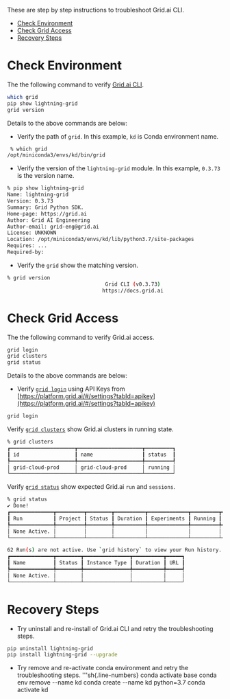 These are step by step instructions to troubleshoot Grid.ai CLI.

- [Check Environment](#check-environment)
- [Check Grid Access](#check-grid-access)
- [Recovery Steps](#recovery-steps)

# Check Environment

The the following command to verify [Grid.ai CLI](https://docs.grid.ai/products/global-cli-configs).

```bash
which grid
pip show lightning-grid
grid version
```
Details to the above commands are below:

- Verify the path of `grid`.  In this example, `kd` is Conda environment name.
```bash
 % which grid
/opt/miniconda3/envs/kd/bin/grid
```

- Verify the version of the `lightning-grid` module.  In this example, `0.3.73` is the version name.
```bash
% pip show lightning-grid
Name: lightning-grid
Version: 0.3.73
Summary: Grid Python SDK.
Home-page: https://grid.ai
Author: Grid AI Engineering
Author-email: grid-eng@grid.ai
License: UNKNOWN
Location: /opt/miniconda3/envs/kd/lib/python3.7/site-packages
Requires: ...
Required-by:
```

- Verify the `grid` show the matching version.

```bash
% grid version
                                Grid CLI (v0.3.73)
                               https://docs.grid.ai
```



# Check Grid Access

The the following command to verify Grid.ai access.

```bash
grid login
grid clusters
grid status
```

Details to the above commands are below:

- Verify [`grid login`](https://docs.grid.ai/products/global-cli-configs/cli-api/grid-login) using API Keys from [https://platform.grid.ai/#/settings?tabId=apikey](https://platform.grid.ai/#/settings?tabId=apikey)

```bash
grid login
```

Verify [`grid clusters`](https://docs.grid.ai/platform/about-these-features/adding-custom-cloud-credentials) show Grid.ai clusters in running state.

```bash
% grid clusters
┏━━━━━━━━━━━━━━━━━━━━━┳━━━━━━━━━━━━━━━━━━━━━┳━━━━━━━━━┓
┃ id                  ┃ name                ┃ status  ┃
┡━━━━━━━━━━━━━━━━━━━━━╇━━━━━━━━━━━━━━━━━━━━━╇━━━━━━━━━┩
│ grid-cloud-prod     │ grid-cloud-prod     │ running │
└─────────────────────┴─────────────────────┴─────────┘
```

Verify [`grid status`](https://docs.grid.ai/products/global-cli-configs/cli-api/grid-status) show expected Grid.ai `run` and `sessions`.

```bash
% grid status
✔ Done!
┏━━━━━━━━━━━━━━┳━━━━━━━━━┳━━━━━━━━┳━━━━━━━━━━┳━━━━━━━━━━━━━┳━━━━━━━━━┳━━━━━━━━┳━━━━━━━━━━━┳━━━━━━━━┳━━━━━━━━━┓
┃ Run          ┃ Project ┃ Status ┃ Duration ┃ Experiments ┃ Running ┃ Queued ┃ Completed ┃ Failed ┃ Stopped ┃
┡━━━━━━━━━━━━━━╇━━━━━━━━━╇━━━━━━━━╇━━━━━━━━━━╇━━━━━━━━━━━━━╇━━━━━━━━━╇━━━━━━━━╇━━━━━━━━━━━╇━━━━━━━━╇━━━━━━━━━┩
│ None Active. │         │        │          │             │         │        │           │        │         │
└──────────────┴─────────┴────────┴──────────┴─────────────┴─────────┴────────┴───────────┴────────┴─────────┘

62 Run(s) are not active. Use `grid history` to view your Run history.
┏━━━━━━━━━━━━━━┳━━━━━━━━┳━━━━━━━━━━━━━━━┳━━━━━━━━━━┳━━━━━┓
┃ Name         ┃ Status ┃ Instance Type ┃ Duration ┃ URL ┃
┡━━━━━━━━━━━━━━╇━━━━━━━━╇━━━━━━━━━━━━━━━╇━━━━━━━━━━╇━━━━━┩
│ None Active. │        │               │          │     │
└──────────────┴────────┴───────────────┴──────────┴─────┘
```

# Recovery Steps

- Try uninstall and re-install of Grid.ai CLI and retry the troubleshooting steps.
```bash
pip uninstall lightning-grid
pip install lightning-grid --upgrade
```

- Try remove and re-activate conda environment and retry the troubleshooting steps.
'''sh{.line-numbers}
conda activate base
conda env remove --name kd
conda create --name kd python=3.7
conda activate kd
```